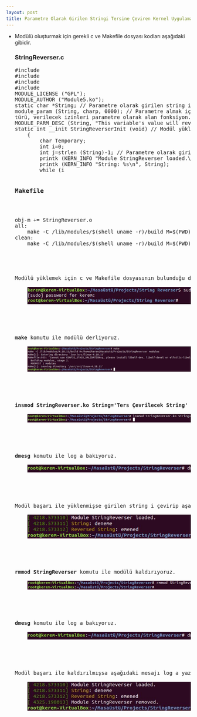 ```yaml
---
layout: post
title: Parametre Olarak Girilen Stringi Tersine Çeviren Kernel Uygulaması
---
```

<ul>
	<li>Modülü oluşturmak için gerekli c ve Makefile dosyası kodları aşağıdaki gibidir.</li>
	<h3>StringReverser.c</h3>
	<pre>#include <linux/module.h>
#include <linux/kernel.h>
#include <linux/init.h>
#include <linux/moduleparam.h>
MODULE_LICENSE ("GPL");
MODULE_AUTHOR ("Module5.ko");
static char *String; // Parametre olarak girilen string i tutar.
module_param (String, charp, 0000); // Parametre almak için kullanılan, değişken adı, değişken
türü, verilecek izinleri parametre olarak alan fonksiyon.
MODULE_PARM_DESC (String, "This variable's value will reverse.");
static int __init StringReverserInit (void) // Modül yüklendiğinde çalışan fonksiyon.
    {
        char Temporary;
        int i=0;
        int j=strlen (String)-1; // Parametre olarak girilen string in uzunluğunun 1 eksiğini tutar.
        printk (KERN_INFO "Module StringReverser loaded.\n");
        printk (KERN_INFO "String: %s\n", String);
        while (i<j) // Ters çevirme işlemlerini gerçekleştirir.
            {
                Temporary=String[i];
	        String[i]=String[j];
	        String[j]=Temporary;
	        i++;
	        j--;
            }
        printk (KERN_INFO "Reversed String: %s\n", String);
        return 0;
    }
static void __exit StringReverserExit (void) // Modül kaldırıldığında çalışan fonksiyon.
    {
        printk (KERN_INFO "Module StringReverser removed.\n");
    }
module_init (StringReverserInit);
module_exit (StringReverserExit);</pre>
	<h3>Makefile</h3>
	<pre>obj-m += StringReverser.o
all:
	make -C /lib/modules/$(shell uname -r)/build M=$(PWD) modules
clean:
	make -C /lib/modules/$(shell uname -r)/build M=$(PWD) clean</pre>
	<br/>
	<li>Modülü yüklemek için c ve Makefile dosyasının bulunduğu dizinde terminali açıp yönetici izini alıyoruz.</li>
	<img src="https://raw.githubusercontent.com/KeremCanli/KeremCanli.github.io/master/images/StringReverser/1.JPG"/>
	<br/>
	<br/>
	<li><strong>make</strong> komutu ile modülü derliyoruz.</li>
	<img src="https://raw.githubusercontent.com/KeremCanli/KeremCanli.github.io/master/images/StringReverser/2.JPG"/>
	<br/>
	<br/>
	<li><strong>insmod StringReverser.ko String='Ters Çevrilecek String'</strong> komutu ile modülü yüklüyoruz.</li>
	<img src="https://raw.githubusercontent.com/KeremCanli/KeremCanli.github.io/master/images/StringReverser/3.JPG"/>
	<br/>
	<br/>
	<li><strong>dmesg</strong> komutu ile log a bakıyoruz.</li>
	<img src="https://raw.githubusercontent.com/KeremCanli/KeremCanli.github.io/master/images/StringReverser/4.JPG"/>
	<br/>
	<br/>
	<li>Modül başarı ile yüklenmişse girilen string i çevirip aşağıdaki mesajları log a yazar.</li>
	<img src="https://raw.githubusercontent.com/KeremCanli/KeremCanli.github.io/master/images/StringReverser/5.JPG"/>
	<br/>
	<br/>
	<li><strong>rmmod StringReverser</strong> komutu ile modülü kaldırıyoruz.</li>
	<img src="https://raw.githubusercontent.com/KeremCanli/KeremCanli.github.io/master/images/StringReverser/6.JPG"/>
	<br/>
	<br/>
	<li><strong>dmesg</strong> komutu ile log a bakıyoruz.</li>
	<img src="https://raw.githubusercontent.com/KeremCanli/KeremCanli.github.io/master/images/StringReverser/7.JPG"/>
	<br/>
	<br/>
	<li>Modül başarı ile kaldırılmışsa aşağıdaki mesajı log a yazar.</li>
	<img src="https://raw.githubusercontent.com/KeremCanli/KeremCanli.github.io/master/images/StringReverser/8.JPG"/>
	<br/>
	<br/>
</ul>
